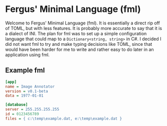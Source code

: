 # Fergus' Minimal Language (fml)

Welcome to Fergus' Minimal Language (fml). It is essentially a direct rip off of TOML, but with less features. It is probably more accurate to say that it is a dialect of INI. The plan for fml was to set up a simple configuration language that could map to a ```Dictionary<string, string>``` in C#. I decided I did not want fml to try and make typing decisions like TOML, since that would have been harder for me to write and rather easy to do later in an application using fml.

## Example fml

```ini
[app]
name = Image Annotator
version = v0.1-beta
data = 1977-01-01

[database]
server = 255.255.255.255
id = 0123456789
files = { c:\temp\example.dat, e:\temp\example.dat }
```
